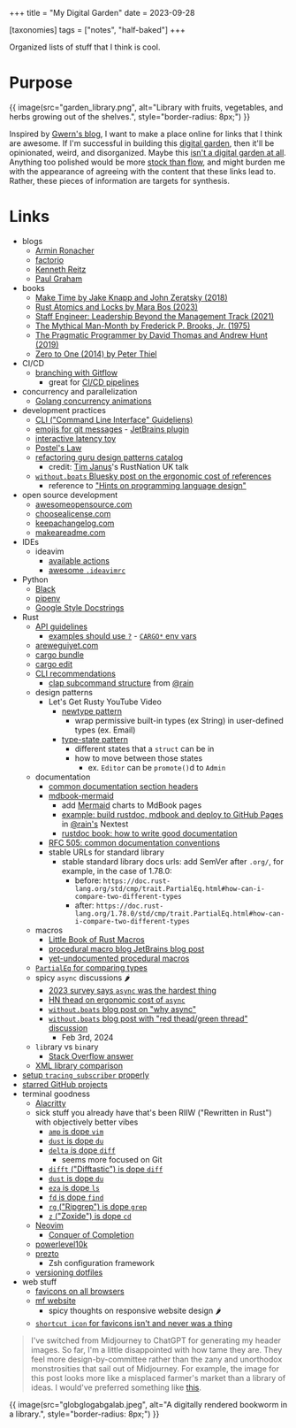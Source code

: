 +++
title = "My Digital Garden"
date = 2023-09-28

[taxonomies]
tags = ["notes", "half-baked"]
+++

Organized lists of stuff that I think is cool.

<!-- more -->

# Purpose

{{ image(src="garden_library.png",
         alt="Library with fruits, vegetables, and herbs growing out of the shelves.",
         style="border-radius: 8px;") }}

Inspired by [Gwern's blog](https://gwern.net/about#development), I want to make a place online for links that I think are awesome. If I'm successful in building this [digital garden](https://maggieappleton.com/garden-history), then it'll be opinionated, weird, and disorganized. Maybe this [isn't a digital garden at all](https://brainbaking.com/post/2021/10/are-digital-gardens-blogs/). Anything too polished would be more [stock than flow](https://snarkmarket.com/2010/4890/), and might burden me with the appearance of agreeing with the content that these links lead to. Rather, these pieces of information are targets for synthesis.

# Links

- blogs
  - [Armin Ronacher](https://lucumr.pocoo.org)
  - [factorio](https://factorio.com/blog/)
  - [Kenneth Reitz](https://kennethreitz.org/essays)
  - [Paul Graham](http://paulgraham.com/articles.html)
- books
  - [Make Time by Jake Knapp and John Zeratsky (2018)](https://maketime.blog)
  - [Rust Atomics and Locks by Mara Bos (2023)](https://marabos.nl/atomics/)
  - [Staff Engineer: Leadership Beyond the Management Track (2021)](https://staffeng.com/book)
  - [The Mythical Man-Month by Frederick P. Brooks, Jr. (1975)](https://en.wikipedia.org/wiki/The_Mythical_Man-Month)
  - [The Pragmatic Programmer by David Thomas and Andrew Hunt (2019)](https://pragprog.com/titles/tpp20/the-pragmatic-programmer-20th-anniversary-edition/)
  - [Zero to One (2014) by Peter Thiel](http://paulgraham.com/articles.html)
- CI/CD
  - [branching with Gitflow](https://www.atlassian.com/git/tutorials/comparing-workflows/gitflow-workflow)
    - great for [CI/CD pipelines](@/versioning_version.md)
- concurrency and parallelization
  - [Golang concurrency animations](https://divan.dev/posts/go_concurrency_visualize/)
- development practices
  - [CLI ("Command Line Interface" Guideliens)](https://clig.dev)
  - [emojis for git messages](https://gitmoji.dev)
        - [JetBrains plugin](https://plugins.jetbrains.com/plugin/12383-gitmoji-plus-commit-button)
  - [interactive latency toy](https://samwho.dev/numbers/?fo)
  - [Postel's Law](https://en.wikipedia.org/wiki/Robustness_principle)
  - [refactoring guru design patterns catalog](https://refactoring.guru/design-patterns/catalog)
    - credit: [Tim Janus](https://twitter.com/DarthB86)'s RustNation UK talk
  - [`without.boats` Bluesky post on the ergonomic cost of references](https://bsky.app/profile/without.boats/post/3kjaz7mztty2u)
    - reference to ["Hints on programming language design"](http://flint.cs.yale.edu/cs428/doc/HintsPL.pdf)
- open source development
  - [awesomeopensource.com](https://awesomeopensource.com)
  - [choosealicense.com](https://choosealicense.com)
  - [keepachangelog.com](https://keepachangelog.com/en/1.0.0/)
  - [makeareadme.com](https://www.makeareadme.com)
- IDEs
  - ideavim
    - [available actions](https://gist.github.com/zchee/9c78f91cc5ad771c1f5d)
    - [awesome `.ideavimrc`](https://www.cyberwizard.io/posts/the-ultimate-ideavim-setup/)
- Python
  - [Black](https://github.com/psf/black)
  - [pipenv](https://github.com/pypa/pipenv)
  - [Google Style Docstrings](https://sphinxcontrib-napoleon.readthedocs.io/en/latest/example_google.html)
- Rust
  - [API guidelines](https://rust-lang.github.io/api-guidelines/flexibility.html)
      - [examples should use `?`](https://rust-lang.github.io/api-guidelines/documentation.html#examples-use--not-try-not-unwrap-c-question-mark) - [`CARGO*` env vars](https://doc.rust-lang.org/cargo/reference/environment-variables.html#environment-variables-cargo-sets-for-crates)
  - [areweguiyet.com](https://areweguiyet.com)
  - [cargo bundle](https://github.com/burtonageo/cargo-bundle)
  - [cargo edit](https://github.com/killercup/cargo-edit)
  - [CLI recommendations](https://rust-cli-recommendations.sunshowers.io)
      - [clap subcommand structure](https://rust-cli-recommendations.sunshowers.io/handling-arguments.html) from [@rain](https://sunshowers.io)
  - design patterns
    - Let's Get Rusty YouTube Video
      - [newtype pattern](https://youtu.be/NDIU1GSBrVI?si=wCxLCoDcq89LM9s2&t=327)
        - wrap permissive built-in types (ex String) in user-defined types (ex. Email)
      - [type-state pattern](https://youtu.be/NDIU1GSBrVI?si=flOnm-moL-nKL5IY&t=415)
        - different states that a `struct` can be in
        - how to move between those states
          - ex. `Editor` can be `promote()`d to `Admin`
  - documentation
    - [common documentation section headers](https://web.mit.edu/rust-lang_v1.25/arch/amd64_ubuntu1404/share/doc/rust/html/book/first-edition/documentation.html#writing-documentation-comments)
    - [mdbook-mermaid](https://github.com/badboy/mdbook-mermaid)
      - add [Mermaid](https://mermaid.js.org) charts to MdBook pages
      - [example: build rustdoc, mdbook and deploy to GitHub Pages](https://github.com/nextest-rs/nextest/blob/nextest-runner-0.54.1/.github/workflows/docs.yml) in [@rain's](https://sunshowers.io) Nextest
      - [rustdoc book: how to write good documentation](https://doc.rust-lang.org/rustdoc/how-to-write-documentation.html)
    - [RFC 505: common documentation conventions](https://github.com/rust-lang/rfcs/blob/master/text/0505-api-comment-conventions.md)
    - stable URLs for standard library
      - stable standard library docs urls: add SemVer after `.org/`, for example, in the case of 1.78.0:
        - before: `https://doc.rust-lang.org/std/cmp/trait.PartialEq.html#how-can-i-compare-two-different-types`
        - after: `https://doc.rust-lang.org/1.78.0/std/cmp/trait.PartialEq.html#how-can-i-compare-two-different-types`
  - macros
    - [Little Book of Rust Macros](https://veykril.github.io/tlborm/)
    - [procedural macro blog JetBrains blog post](https://blog.jetbrains.com/rust/2022/03/18/procedural-macros-under-the-hood-part-i/)
    - [yet-undocumented procedural macros](https://doc.rust-lang.org/nightly/reference/procedural-macros.html)
  - [`PartialEq` for comparing types](https://doc.rust-lang.org/1.78.0/std/cmp/trait.PartialEq.html#how-can-i-compare-two-different-types)
  - spicy `async` discussions 🌶️
    - [2023 survey says `async` was the hardest thing](https://blog.rust-lang.org/2024/02/19/2023-Rust-Annual-Survey-2023-results.html)
    - [HN thead on ergonomic cost of `async`](https://news.ycombinator.com/item?id=31601973)
    - [`without.boats` blog post on "why async"](https://without.boats/blog/why-async-rust/)
    - [`without.boats` blog post with "red thead/green thread" discussion](https://without.boats/blog/let-futures-be-futures/)
      - Feb 3rd, 2024
  - `lib`rary vs `bin`ary
    - [Stack Overflow answer](https://stackoverflow.com/questions/57756927/rust-modules-confusion-when-there-is-main-rs-and-lib-rs/57767413#57767413)
  - [XML library comparison](https://mainmatter.com/blog/2020/12/31/xml-and-rust/)
- [setup `tracing_subscriber` properly](https://tokio.rs/tokio/topics/tracing)
- [starred GitHub projects](https://github.com/goingforbrooke?tab=stars)
- terminal goodness
  - [Alacritty](https://github.com/alacritty/alacritty)
  - sick stuff you already have that's been RIIW ("Rewritten in Rust") with objectively better vibes
    - [`amp` is dope `vim`](https://amp.rs)
    - [`dust` is dope `du`](https://github.com/bootandy/dust)
    - [`delta` is dope `diff`](https://github.com/dandavison/delta)
      - seems more focused on Git
    - [`difft` ("Difftastic") is dope `diff`](https://github.com/Wilfred/difftastic)
    - [`dust` is dope `du`](https://github.com/dandavison/delta)
    - [`eza` is dope `ls`](https://github.com/eza-community/eza)
    - [`fd` is dope `find`](https://github.com/sharkdp/fd)
    - [`rg` ("Ripgrep") is dope `grep`](https://github.com/BurntSushi/ripgrep)
    - [`z` ("Zoxide") is dope `cd`](https://github.com/ajeetdsouza/zoxide)
  - [Neovim](https://github.com/neovim/neovim)
    - [Conquer of Completion](https://github.com/neoclide/coc.nvim)
  - [powerlevel10k](https://github.com/romkatv/powerlevel10k)
  - [prezto](https://github.com/sorin-ionescu/prezto)
    - Zsh configuration framework
  - [versioning dotfiles](https://www.atlassian.com/git/tutorials/dotfiles)
- web stuff
  - [favicons on all browsers](https://evilmartians.com/chronicles/how-to-favicon-in-2021-six-files-that-fit-most-needs)
  - [mf website](https://motherfuckingwebsite.com)
    - spicy thoughts on responsive website design 🌶️
  - [`shortcut icon` for favicons isn't and never was a thing](https://mathiasbynens.be/notes/rel-shortcut-icon)

> I've switched from Midjourney to ChatGPT for generating my header images. So far, I'm a little disappointed with how tame they are. They feel more design-by-committee rather than the zany and unorthodox monstrosities that sail out of Midjourney. For example, the image for this post looks more like a misplaced farmer's market than a library of ideas. I would've preferred something like [this](https://youtu.be/hLljd8pfiFg?si=5o0YAVc1DQGHZIXi).

{{ image(src="globglogabgalab.jpeg",
         alt="A digitally rendered bookworm in a library.",
         style="border-radius: 8px;") }}
